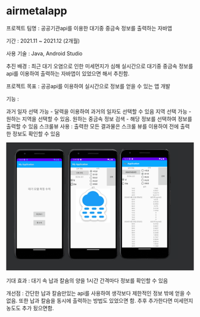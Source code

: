 # airmetalapp


프로젝트 팀명 : 공공기관api를 이용한 대기중 중금속 정보를 출력하는 자바앱

기간 : 2021.11 ~ 2021.12 (2개월)

사용 기술 : Java, Android Studio

추진 배경 : 최근 대기 오염으로 인한 미세먼지가 심해 실시간으로 대기중 중금속 정보를 api를 이용하여 출력하는 자바앱이 있었으면 해서 추친함.

프로젝트 목표 : 공공api를 이용하여 실시간으로 정보를 얻을 수 있는 앱 개발

기능 : 

과거 일자 선택 가능 - 달력을 이용하여 과거의 일자도 선택할 수 있음
지역 선택 가능 - 원하는 지역을 선택할 수 있음. 
원하는 중금속 정보 검색 - 해당 정보를 선택하여 정보를 출력할 수 있음
스크룰뷰 사용 : 출력한 모든 결과물은 스크룰 뷰를 이용하여 전에 출력한 정보도 확인할 수 있음

<img src = "https://github.com/suwho18/airmetalapp/blob/master/%EC%B6%9C%EB%A0%A5%ED%99%94%EB%A9%B4.png"></img>

기대 효과 : 대기 속 납과 칼슘의 양을 1시간 간격마다 정보를 확인할 수 있음

개선점 : 간단한 납과  칼슘만있는 api를 사용하여 생각보다 제한적인 정보 밖에 얻을 수 없음. 또한 납과 칼슘을 동시에 출력하는 방법도 있었으면 함. 추후 추가한다면 미세먼지 농도도 추가 됬으면함.
